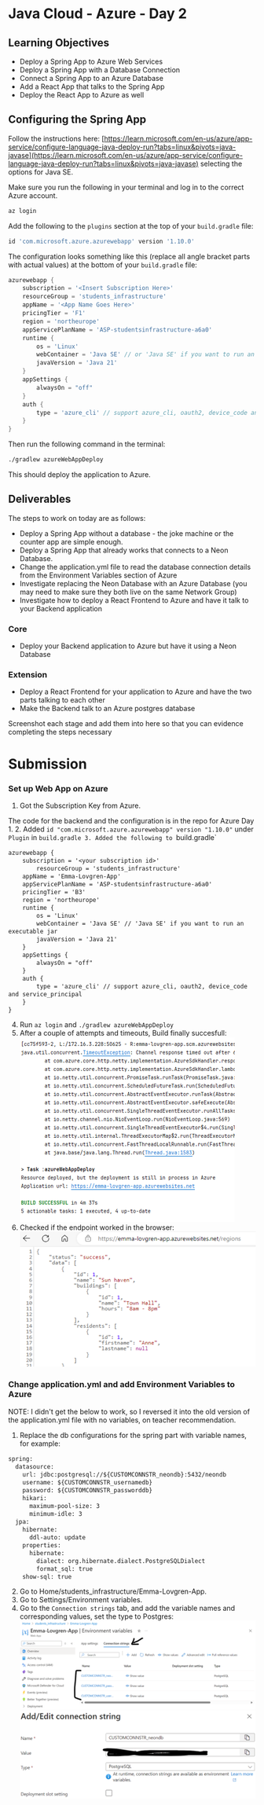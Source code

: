 # Java Cloud - Azure - Day 2

## Learning Objectives

- Deploy a Spring App to Azure Web Services
- Deploy a Spring App with a Database Connection
- Connect a Spring App to an Azure Database
- Add a React App that talks to the Spring App
- Deploy the React App to Azure as well

## Configuring the Spring App

Follow the instructions here: [https://learn.microsoft.com/en-us/azure/app-service/configure-language-java-deploy-run?tabs=linux&pivots=java-javase](https://learn.microsoft.com/en-us/azure/app-service/configure-language-java-deploy-run?tabs=linux&pivots=java-javase) selecting the options for Java SE.

Make sure you run the following in your terminal and log in to the correct Azure account.

```bash
az login
```

Add the following to the `plugins` section at the top of your `build.gradle` file:

```groovy
id 'com.microsoft.azure.azurewebapp' version '1.10.0'
```

The configuration looks something like this (replace all angle bracket parts with actual values) at the bottom of your `build.gradle` file:

```groovy
azurewebapp {
	subscription = '<Insert Subscription Here>'
	resourceGroup = 'students_infrastructure'
	appName = '<App Name Goes Here>'
	pricingTier = 'F1'
	region = 'northeurope'
	appServicePlanName = 'ASP-studentsinfrastructure-a6a0'
	runtime {
		os = 'Linux'
		webContainer = 'Java SE' // or 'Java SE' if you want to run an executable jar
		javaVersion = 'Java 21'
	}
	appSettings {
		alwaysOn = "off"
	}
	auth {
		type = 'azure_cli' // support azure_cli, oauth2, device_code and service_principal
	}
}
```

Then run the following command in the terminal:

```bash
./gradlew azureWebAppDeploy
```

This should deploy the application to Azure.

## Deliverables

The steps to work on today are as follows:

- Deploy a Spring App without a database - the joke machine or the counter app are simple enough.
- Deploy a Spring App that already works that connects to a Neon Database.
- Change the application.yml file to read the database connection details from the Environment Variables section of Azure
- Investigate replacing the Neon Database with an Azure Database (you may need to make sure they both live on the same Network Group)
- Investigate how to deploy a React Frontend to Azure and have it talk to your Backend application
  
### Core

- Deploy your Backend application to Azure but have it using a Neon Database

### Extension

- Deploy a React Frontend for your application to Azure and have the two parts talking to each other
- Make the Backend talk to an Azure postgres database

Screenshot each stage and add them into here so that you can evidence completing the steps necessary


# Submission

### Set up Web App on Azure
1. Got the Subscription Key from Azure.

The code for the backend and the configuration is in the repo for Azure Day 1.
2. Added `id "com.microsoft.azure.azurewebapp" version "1.10.0"` under `Plugin` in `build.gradle
3. Added the following to `build.gradle`
```
azurewebapp {
	subscription = '<your subscription id>'
        resourceGroup = 'students_infrastructure'
	appName = 'Emma-Lovgren-App'
	appServicePlanName = 'ASP-studentsinfrastructure-a6a0'
	pricingTier = 'B3'
	region = 'northeurope'
	runtime {
		os = 'Linux'
		webContainer = 'Java SE' // 'Java SE' if you want to run an executable jar
		javaVersion = 'Java 21'
	}
	appSettings {
		alwaysOn = "off"
	}
	auth {
		type = 'azure_cli' // support azure_cli, oauth2, device_code and service_principal
	}
}
```
4. Run `az login` and `./gradlew azureWebAppDeploy`
5. After a couple of attempts and timeouts, Build finally succesfull:
![](/images/Day2_01_timeout_vuildSuccessful.png)
6. Checked if the endpoint worked in the browser:
![](/images/Day2_02_inBrowser.png)

### Change application.yml and add Environment Variables to Azure

NOTE: I didn't get the below to work, so I reversed it into the old version of the application.yml file with no variables, on teacher recommendation.  

1. Replace the db configurations for the spring part with variable names, for example:
```
spring:
  datasource:
    url: jdbc:postgresql://${CUSTOMCONNSTR_neondb}:5432/neondb
    username: ${CUSTOMCONNSTR_usernamedb}
    password: ${CUSTOMCONNSTR_passworddb}
    hikari:
      maximum-pool-size: 3
      minimum-idle: 3
  jpa:
    hibernate:
      ddl-auto: update
    properties:
      hibernate:
        dialect: org.hibernate.dialect.PostgreSQLDialect
        format_sql: true
    show-sql: true 
```
2. Go to Home/students_infrastructure/Emma-Lovgren-App.
2. Go to Settings/Environment variables.
3. Go to the `Connection strings` tab, and add the variable names and corresponding values, set the type to Postgres:
![](images/Day2_02-1_addConnection.png)
![](images/Day2_02-2_addDetails.png)
